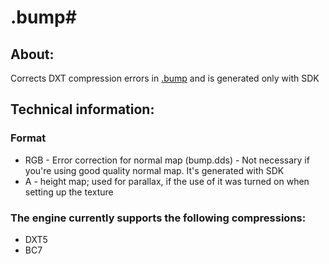 # .bump#

## About:

Corrects DXT compression errors in [.bump](bump.md) and is generated only with SDK

## Technical information:

### Format

- RGB - Error correction for normal map (bump.dds) - Not necessary if you're using good quality normal map. It's generated with SDK
- A - height map; used for parallax, if the use of it was turned on when setting up the texture

### The engine currently supports the following compressions:

- DXT5
- BC7